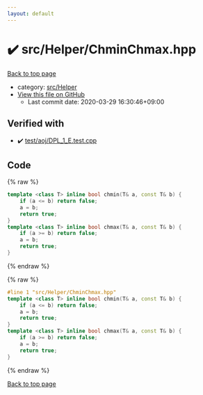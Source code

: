 ```yaml
---
layout: default
---
```


<!-- mathjax config similar to math.stackexchange -->
<script type="text/javascript" async
  src="https://cdnjs.cloudflare.com/ajax/libs/mathjax/2.7.5/MathJax.js?config=TeX-MML-AM_CHTML">
</script>
<script type="text/x-mathjax-config">
  MathJax.Hub.Config({
    TeX: { equationNumbers: { autoNumber: "AMS" }},
    tex2jax: {
      inlineMath: [ ['$','$'] ],
      processEscapes: true
    },
    "HTML-CSS": { matchFontHeight: false },
    displayAlign: "left",
    displayIndent: "2em"
  });
</script>

<script type="text/javascript" src="https://cdnjs.cloudflare.com/ajax/libs/jquery/3.4.1/jquery.min.js"></script>
<script src="https://cdn.jsdelivr.net/npm/jquery-balloon-js@1.1.2/jquery.balloon.min.js" integrity="sha256-ZEYs9VrgAeNuPvs15E39OsyOJaIkXEEt10fzxJ20+2I=" crossorigin="anonymous"></script>
<script type="text/javascript" src="../../../assets/js/copy-button.js"></script>
<link rel="stylesheet" href="../../../assets/css/copy-button.css" />


# :heavy_check_mark: src/Helper/ChminChmax.hpp

<a href="../../../index.html">Back to top page</a>

* category: <a href="../../../index.html#1b49b634354b8edb1dc8ef8a73014950">src/Helper</a>
* <a href="{{ site.github.repository_url }}/blob/master/src/Helper/ChminChmax.hpp">View this file on GitHub</a>
    - Last commit date: 2020-03-29 16:30:46+09:00




## Verified with

* :heavy_check_mark: <a href="../../../verify/test/aoj/DPL_1_E.test.cpp.html">test/aoj/DPL_1_E.test.cpp</a>


## Code

<a id="unbundled"></a>
{% raw %}
```cpp
template <class T> inline bool chmin(T& a, const T& b) {
    if (a <= b) return false;
    a = b;
    return true;
}
template <class T> inline bool chmax(T& a, const T& b) {
    if (a >= b) return false;
    a = b;
    return true;
}

```
{% endraw %}

<a id="bundled"></a>
{% raw %}
```cpp
#line 1 "src/Helper/ChminChmax.hpp"
template <class T> inline bool chmin(T& a, const T& b) {
    if (a <= b) return false;
    a = b;
    return true;
}
template <class T> inline bool chmax(T& a, const T& b) {
    if (a >= b) return false;
    a = b;
    return true;
}

```
{% endraw %}

<a href="../../../index.html">Back to top page</a>

